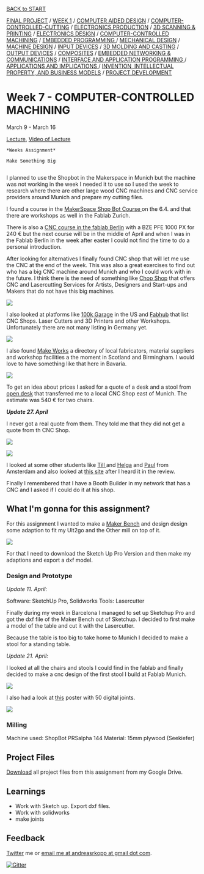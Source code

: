 [BACK to START](../)

[FINAL PROJECT](../final) / [WEEK 1](../week1) / [COMPUTER AIDED DESIGN](../week2) / [COMPUTER-CONTROLLED-CUTTING](../week3) / [ELECTRONICS PRODUCTION](../week4) / [3D SCANNING & PRINTING](../week5) / [ELECTRONICS DESIGN](../week6)  / [COMPUTER-CONTROLLED MACHINING](../week7) / [EMBEDDED PROGRAMMING ](../week8) / [MECHANICAL DESIGN](../week9) / [MACHINE DESIGN](../week10) / [INPUT DEVICES](../week11) / [3D MOLDING AND CASTING](../week12) / [OUTPUT DEVICES](../week13) / [COMPOSITES](../week14) / [EMBEDDED NETWORKING & COMMUNICATIONS](../week15) / [INTERFACE AND APPLICATION PROGRAMMING ](../week16) / [APPLICATIONS AND IMPLICATIONS ](../week17) / [INVENTION, INTELLECTUAL PROPERTY, AND BUSINESS MODELS](../week18) / [PROJECT DEVELOPMENT ](../week19) 


# Week 7 - COMPUTER-CONTROLLED MACHINING

March 9 - March 16

[Lecture](http://academy.cba.mit.edu/classes/computer_machining/index.html), [Video of Lecture](http://archive.fabacademy.org/archives/2016/master/videos/03-09/index.html)

~~~
*Weeks Assignment*

Make Something Big


~~~


I planned to use the Shopbot in the Makerspace in Munich but the machine was not working in the week I needed it to use so I used the week to research where there are other large wood CNC machines and CNC service providers around Munich and prepare my cutting files. 

I found a course in the [MakerSpace Shop Bot Course ](http://www.maker-space.de/course/37.cnc-002-cnc-holzfraese-shopbot-und-einfuehrung-in-die-software-vcarve-fuer-einsteiger-sgk-c.html) on the 6.4. and that there are workshops as well in the Fablab Zurich.

There is also a [CNC course in the fablab Berlin](https://fablab.berlin/en/workshops/24-cnc-milling-introduction.html) with a BZE PFE 1000 PX for 240 € but the next course will be in the middle of April and when I was in the Fablab Berlin in the week after easter I could not find the time to do a personal introduction.

After looking for alternatives I finally found CNC shop that will let me use the CNC at the end of the week. This was also a great exercises to find out who has a big CNC machine around Munich and who I could work with in the future. I think there is the need of something like [Chop Shop](http://chopshopcnc.com/) that offers CNC and Lasercutting Services for Artists, Designers and Start-ups and Makers that do not have this big machines.

 

![](./images/screenshot3.jpg)

I also looked at platforms like [100k Garage](http://www.100kgarages.com/) in the US and [Fabhub](https://www.fabhub.io/) that list CNC Shops. Laser Cutters and 3D Printers and other Workshops. Unfortunately there are not many listing in Germany yet. 

![](./images/screenshot1.jpg)  
 

I also found [Make Works](http://makeworks.co.uk/scotland/process/cnc-machining) a directory of local fabricators, material suppliers and workshop facilities a the moment in Scotland and Birmingham. I would love to have something like that here in Bavaria. 
 

![](./images/screenshot2.jpg)

To get an idea about prices I asked for a quote of a desk and a stool from [open desk](https://www.opendesk.cc/) that transferred me to a local CNC Shop east of Munich. The estimate was 540 € for two chairs.

***Update 27. April***

I never got a real quote from them. They told me that they did not get a quote from th CNC Shop. 

![](./images/screenshot4.jpg)

![](./images/screenshot5.jpg)


I looked at some other students like [Till ](http://fabacademy.org/archives/2015/eu/students/cremer.till/08.html) and [Helga](http://fabacademy.org/archives/2015/eu/students/hauksdottir.sigridur_helga/W8_computer_controlled_machining.html) and [Paul](http://archive.fabacademy.org/archives/2016/fablabamsterdam/students/90/week7.html) from Amsterdam and also looked at [this site](http://fabacademy.org/archives/2015/eu/students/gunnarsson.thorarinn_b.b/week.8.html) after I heard it in the review. 

Finally I remembered that I have a Booth Builder in my network that has a CNC and I asked if I could do it at his shop.  

## What I'm gonna for this assignment?

For this assignment I wanted to make a [Maker Bench](https://3dwarehouse.sketchup.com/collection.html?id=ub750b5d7-37d7-4479-b8e6-f4532018adb5) and design design some adaption to fit my Ult2go and the Other mill on top of it. 

![](./images/screenshot6.jpg)

For that I need to download the Sketch Up Pro Version and then make my adaptions and export a dxf model. 


### Design and Prototype

*Update 11. April:*

Software: SketchUp Pro, Solidworks
Tools: Lasercutter

Finally during my week in Barcelona I managed to set up Sketchup Pro and got the dxf file of the Maker Bench out of Sketchup. I decided to first make a model of the table and cut it with the Lasercutter. 

Because the table is too big to take home to Munich I decided to make a stool for a standing table. 


*Update 21. April:*

I looked at all the chairs and stools I could find in the fablab and finally decided to make a cnc design of the first stool I build at Fablab Munich.

![](./images/screenshot8.jpg)

I also had a look at [this](http://www.instructables.com/id/50-Digital-Joints-poster-visual-reference/) poster with 50 digital joints. 

![](./images/screenshot9.jpg)

### Milling

Machine used: ShopBot PRSalpha 144
Material: 15mm plywood (Seekiefer)



## Project Files

[Download](https://drive.google.com/folderview?id=0B3iYmii-HJ7TRTFZNVBoMU8tRXc&usp=sharing) all project files from this assignment from my Google Drive.

## Learnings

* Work with Sketch up. Export dxf files.
* Work with solidworks
* make joints

## Feedback

[Twitter](http://www.twitter.com/andreaskopp) me or [email me at andreasrkopp at gmail dot com](mailto:andreasrkopp@gmail.com).

[![Gitter](https://badges.gitter.im/ARKopp/fabacademy2016.svg)](https://gitter.im/ARKopp/fabacademy2016?utm_source=badge&utm_medium=badge&utm_campaign=pr-badge)